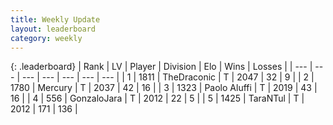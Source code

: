 ```yaml
---
title: Weekly Update
layout: leaderboard
category: weekly
---
```


{: .leaderboard}
| Rank | LV | Player | Division | Elo | Wins | Losses |
| --- | --- | --- | --- | --- | --- | --- |
| <span data-change="-">1</span> | 1811 | <span title="ID: 544310">TheDraconic</span> | T | <span data-change="-">2047</span> | <span data-change="-">32</span> | <span data-change="-">9</span> |
| <span data-change="6">2</span> | 1780 | <span title="ID: 692745">Mercury</span> | T | <span data-change="212">2037</span> | <span data-change="36">42</span> | <span data-change="16">16</span> |
| <span data-change="28">3</span> | 1323 | <span title="ID: 512212">Paolo Aluffi</span> | T | <span data-change="259">2019</span> | <span data-change="39">43</span> | <span data-change="13">16</span> |
| <span data-change="-3">4</span> | 556 | <span title="ID: 650626">GonzaloJara</span> | T | <span data-change="122">2012</span> | <span data-change="15">22</span> | <span data-change="5">5</span> |
| <span data-change="13">5</span> | 1425 | <span title="ID: 285323">TaraNTul</span> | T | <span data-change="230">2012</span> | <span data-change="152">171</span> | <span data-change="122">136</span> |